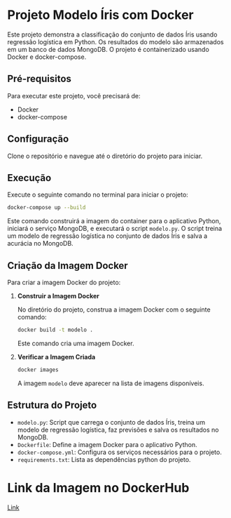 # Projeto Modelo Íris com Docker

Este projeto demonstra a classificação do conjunto de dados Íris usando regressão logística em Python. Os resultados do modelo são armazenados em um banco de dados MongoDB. O projeto é containerizado usando Docker e docker-compose.

## Pré-requisitos

Para executar este projeto, você precisará de:
- Docker
- docker-compose

## Configuração

Clone o repositório e navegue até o diretório do projeto para iniciar.

## Execução

Execute o seguinte comando no terminal para iniciar o projeto:

```bash
docker-compose up --build
```

Este comando construirá a imagem do container para o aplicativo Python, iniciará o serviço MongoDB, e executará o script `modelo.py`. O script treina um modelo de regressão logística no conjunto de dados Íris e salva a acurácia no MongoDB.

## Criação da Imagem Docker

Para criar a imagem Docker do projeto:

1. **Construir a Imagem Docker**

   No diretório do projeto, construa a imagem Docker com o seguinte comando:

   ```bash
   docker build -t modelo .
   ```

   Este comando cria uma imagem Docker.

2. **Verificar a Imagem Criada**

   ```bash
   docker images
   ```

   A imagem `modelo` deve aparecer na lista de imagens disponíveis.

## Estrutura do Projeto

- `modelo.py`: Script que carrega o conjunto de dados Íris, treina um modelo de regressão logística, faz previsões e salva os resultados no MongoDB.
- `Dockerfile`: Define a imagem Docker para o aplicativo Python.
- `docker-compose.yml`: Configura os serviços necessários para o projeto.
- `requirements.txt`: Lista as dependências python do projeto.

# Link da Imagem no DockerHub
[Link](https://hub.docker.com/repository/docker/luanans/python-modelo/general)
